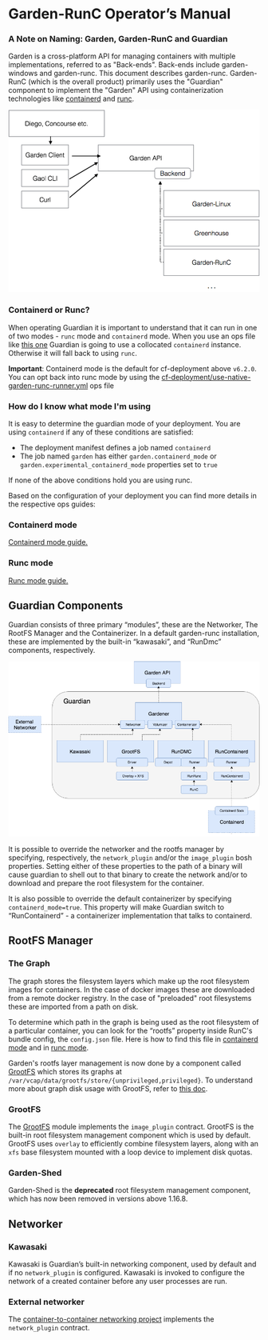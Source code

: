 # Garden-RunC Operator’s Manual

### A Note on Naming: Garden, Garden-RunC and Guardian

Garden is a cross-platform API for managing containers with multiple implementations, referred to as "Back-ends". Back-ends include garden-windows and garden-runc. This document describes garden-runc. Garden-RunC (which is the overall product) primarily uses the "Guardian" component to implement the "Garden" API using containerization technologies like [containerd](https://github.com/containerd/containerd) and [runc](https://github.com/opencontainers/runc).

![](highlevel.png)

### Containerd or Runc?
When operating Guardian it is important to understand that it can run in one
of two modes - `runc` mode and `containerd` mode. When you use an ops file like 
[this one](../manifests/containerd.ops.yml) Guardian is going to use a collocated 
`containerd` instance. Otherwise it will fall back to using `runc`.

**Important**: Containerd mode is the default for cf-deployment above `v6.2.0`. You can opt back into
runc mode by using the [cf-deployment/use-native-garden-runc-runner.yml](https://github.com/cloudfoundry/cf-deployment/blob/fdf94079e7ed3b9ccd28fb092aade67b17c3930a/operations/experimental/use-native-garden-runc-runner.yml) ops file

### How do I know what mode I'm using
It is easy to determine the guardian mode of your deployment. You are using `containerd`
if any of these conditions are satisfied:
- The deployment manifest defines a job named `containerd`
- The job named `garden` has either `garden.containerd_mode` or `garden.experimental_containerd_mode` 
properties set to `true`

If none of the above conditions hold you are using runc. 

Based on the configuration of your deployment you can find more details in the respective ops guides:

### Containerd mode
[Containerd mode guide.](opsguide-containerd.md)

### Runc mode
[Runc mode guide.](opsguide-runc.md)

## Guardian Components

Guardian consists of three primary “modules”, these are the Networker, The RootFS Manager and the Containerizer. In a default garden-runc installation, these are implemented by the built-in “kawasaki”, and “RunDmc” components, respectively.

![](GuardianComponents.png)

It is possible to override the networker and the rootfs manager by specifying, respectively, the `network_plugin` and/or the `image_plugin` bosh properties. Setting either of these properties to the path of a binary will cause guardian to shell out to that binary to create the network and/or to download and prepare the root filesystem for the container.

It is also possible to override the default containerizer by specifying `containerd_mode=true`. This property will make Guardian switch to “RunContainerd” - a containerizer implementation that talks to containerd.

## RootFS Manager

### The Graph

The graph stores the filesystem layers which make up the root filesystem images for containers. In the case of docker images these are downloaded from a remote docker registry. In the case of "preloaded" root filesystems these are imported from a path on disk. 

To determine which path in the graph is being used as the root filesystem of a particular container, you can look for the “rootfs” property inside RunC's bundle config, the `config.json` file. Here is how to find this file in [containerd mode](opsguide-containerd.md#the-bundle-config) and in [runc mode](opsguide-runc.md#the-bundle-config).

Garden's rootfs layer management is now done by a component called [GrootFS](https://github.com/cloudfoundry/grootfs) which stores its graphs at `/var/vcap/data/grootfs/store/{unprivileged,privileged}`. To understand more about graph disk usage with GrootFS, refer to [this doc](understanding_grootfs_store_disk_usage.md).

### GrootFS

The [GrootFS](https://github.com/cloudfoundry/grootfs-release) module implements the `image_plugin` contract. GrootFS is the built-in root filesystem management component which is used by default. GrootFS uses `overlay` to efficiently combine filesystem layers, along with an `xfs` base filesystem mounted with a loop device to implement disk quotas.

### Garden-Shed

Garden-Shed is the **deprecated** root filesystem management component, which has now been removed in versions above 1.16.8.

## Networker

### Kawasaki

Kawasaki is Guardian’s built-in networking component, used by default and if no `network_plugin` is configured. Kawasaki is invoked to configure the network of a created container before any user processes are run. 

### External networker
The [container-to-container networking project](https://github.com/cloudfoundry-incubator/netman-release) implements the `network_plugin` contract.

